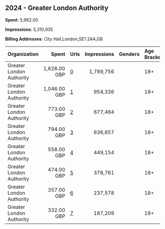 ## 2024 - Greater London Authority 
**Spent**: 5,962.00

**Impressions**: 5,310,935

**Billing Addresses**: City Hall,London,SE1 2AA,GB

|Organization|Spent|Urls|Impressions|Genders|Age Brackets|Country Codes|
|:---|---:|:---|---:|:---|:---|:---|
|Greater London Authority|1,628.00 GBP|[0](https://www.snap.com/political-ads/asset/d21798f45204f081ee9010593b58874bc4b0ce98ee0c2700bffee2eca93206cf?mediaType=mp4)|1,789,756||18+|united kingdom|
|Greater London Authority|1,046.00 GBP|[1](https://www.snap.com/political-ads/asset/224a0b2cbfa69dd77ead17215d047ae009264b897d4ce795952b70912f9b593d?mediaType=mp4)|954,336||18+|united kingdom|
|Greater London Authority|773.00 GBP|[2](https://www.snap.com/political-ads/asset/224a0b2cbfa69dd77ead17215d047ae009264b897d4ce795952b70912f9b593d?mediaType=mp4)|677,484||18+|united kingdom|
|Greater London Authority|794.00 GBP|[3](https://www.snap.com/political-ads/asset/d21798f45204f081ee9010593b58874bc4b0ce98ee0c2700bffee2eca93206cf?mediaType=mp4)|636,657||18+|united kingdom|
|Greater London Authority|558.00 GBP|[4](https://www.snap.com/political-ads/asset/224a0b2cbfa69dd77ead17215d047ae009264b897d4ce795952b70912f9b593d?mediaType=mp4)|449,154||18+|united kingdom|
|Greater London Authority|474.00 GBP|[5](https://www.snap.com/political-ads/asset/d21798f45204f081ee9010593b58874bc4b0ce98ee0c2700bffee2eca93206cf?mediaType=mp4)|378,761||18+|united kingdom|
|Greater London Authority|357.00 GBP|[6](https://www.snap.com/political-ads/asset/d21798f45204f081ee9010593b58874bc4b0ce98ee0c2700bffee2eca93206cf?mediaType=mp4)|237,578||18+|united kingdom|
|Greater London Authority|332.00 GBP|[7](https://www.snap.com/political-ads/asset/224a0b2cbfa69dd77ead17215d047ae009264b897d4ce795952b70912f9b593d?mediaType=mp4)|187,209||18+|united kingdom|
